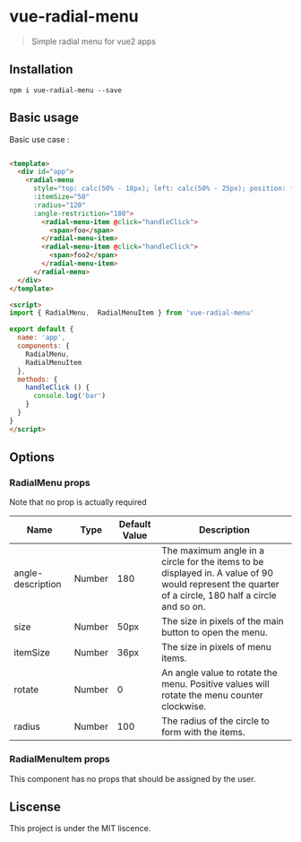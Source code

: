 # vue-radial-menu

> Simple radial menu for vue2 apps

## Installation

`npm i vue-radial-menu --save`

## Basic usage

Basic use case :

``` html

<template>
  <div id="app">
    <radial-menu
      style="top: calc(50% - 18px); left: calc(50% - 25px); position: fixed"
      :itemSize="50"
      :radius="120"
      :angle-restriction="180">
        <radial-menu-item @click="handleClick">
          <span>foo</span>
        </radial-menu-item>
        <radial-menu-item @click="handleClick">
          <span>foo2</span>
        </radial-menu-item>
      </radial-menu>
  </div>
</template>

<script>
import { RadialMenu,  RadialMenuItem } from 'vue-radial-menu'

export default {
  name: 'app',
  components: {
    RadialMenu,
    RadialMenuItem
  },
  methods: {
    handleClick () {
      console.log('bar')
    }
  }
}
</script>
```

## Options

### RadialMenu props

Note that no prop is actually required

| Name | Type  | Default Value | Description |
| ---- | ----  | ------------- | ----------- |
| angle-description | Number | 180 | The maximum angle in a circle for the items to be displayed in. A value of 90 would represent the quarter of a circle, 180 half a circle and so on. |
| size | Number | 50px | The size in pixels of the main button to open the menu. |
| itemSize | Number | 36px | The size in pixels of menu items. |
| rotate | Number | 0 | An angle value to rotate the menu. Positive values will rotate the menu counter clockwise. |
| radius | Number | 100 | The radius of the circle to form with the items. |

### RadialMenuItem props

This component has no props that should be assigned by the user.

## Liscense

This project is under the MIT liscence.